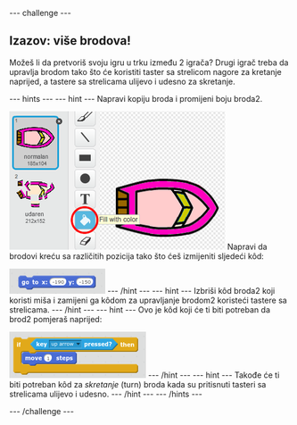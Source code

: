 --- challenge ---

## Izazov: više brodova!

Možeš li da pretvoriš svoju igru u trku između 2 igrača? Drugi igrač treba da upravlja brodom tako što će koristiti taster sa strelicom nagore za kretanje naprijed, a tastere sa strelicama ulijevo i udesno za skretanje.

--- hints --- --- hint --- Napravi kopiju broda i promijeni boju broda2.

![screenshot](images/boat-p2.png) Napravi da brodovi kreću sa različitih pozicija tako što ćeš izmijeniti sljedeći kôd:

![screenshot](images/boat-p2start-blocks.png) --- /hint --- --- hint --- Izbriši kôd broda2 koji koristi miša i zamijeni ga kôdom za upravljanje brodom2 koristeći tastere sa strelicama. --- /hint --- --- hint --- Ovo je kôd koji će ti biti potreban da brod2 pomjeraš naprijed:

![screenshot](images/boat-p2forward-blocks.png) --- /hint --- --- hint --- Takođe će ti biti potreban kôd za *skretanje* (turn) broda kada su pritisnuti tasteri sa strelicama ulijevo i udesno. --- /hint --- --- /hints ---

--- /challenge ---